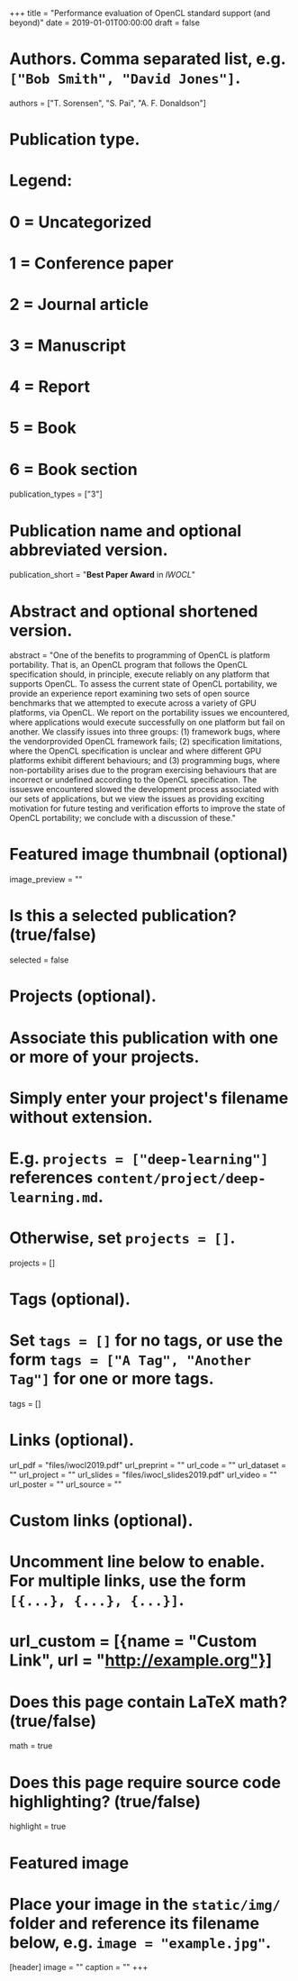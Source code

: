 +++
title = "Performance evaluation of OpenCL standard support (and beyond)"
date = 2019-01-01T00:00:00
draft = false

# Authors. Comma separated list, e.g. `["Bob Smith", "David Jones"]`.
authors = ["T. Sorensen", "S. Pai", "A. F. Donaldson"]

# Publication type.
# Legend:
# 0 = Uncategorized
# 1 = Conference paper
# 2 = Journal article
# 3 = Manuscript
# 4 = Report
# 5 = Book
# 6 = Book section
publication_types = ["3"]

# Publication name and optional abbreviated version.
publication_short = "**Best Paper Award** in *IWOCL*"

# Abstract and optional shortened version.
abstract = "One of the benefits to programming of OpenCL is platform portability. That is, an OpenCL program that follows the OpenCL specification should, in principle, execute reliably on any platform that supports OpenCL. To assess the current state of OpenCL portability, we provide an experience report examining two sets of open source benchmarks that we attempted to execute across a variety of GPU platforms, via OpenCL. We report on the portability issues we encountered, where applications would execute successfully on one platform but fail on another. We classify issues into three groups: (1) framework bugs, where the vendorprovided OpenCL framework fails; (2) specification limitations, where the OpenCL specification is unclear and where different GPU platforms exhibit different behaviours; and (3) programming bugs, where non-portability arises due to the program exercising behaviours that are incorrect or undefined according to the OpenCL specification. The issueswe encountered slowed the development process associated with our sets of applications, but we view the issues as providing exciting motivation for future testing and verification efforts to improve the state of OpenCL portability; we conclude with a discussion of these."


# Featured image thumbnail (optional)
image_preview = ""

# Is this a selected publication? (true/false)
selected = false

# Projects (optional).
#   Associate this publication with one or more of your projects.
#   Simply enter your project's filename without extension.
#   E.g. `projects = ["deep-learning"]` references `content/project/deep-learning.md`.
#   Otherwise, set `projects = []`.
projects = []

# Tags (optional).
#   Set `tags = []` for no tags, or use the form `tags = ["A Tag", "Another Tag"]` for one or more tags.
tags = []

# Links (optional).
url_pdf = "files/iwocl2019.pdf"
url_preprint = ""
url_code = ""
url_dataset = ""
url_project = ""
url_slides = "files/iwocl_slides2019.pdf"
url_video = ""
url_poster = ""
url_source = ""

# Custom links (optional).
#   Uncomment line below to enable. For multiple links, use the form `[{...}, {...}, {...}]`.
# url_custom = [{name = "Custom Link", url = "http://example.org"}]

# Does this page contain LaTeX math? (true/false)
math = true

# Does this page require source code highlighting? (true/false)
highlight = true

# Featured image
# Place your image in the `static/img/` folder and reference its filename below, e.g. `image = "example.jpg"`.
[header]
image = ""
caption = ""
+++

